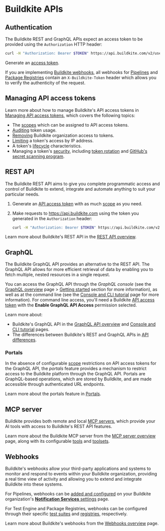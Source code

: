 # Buildkite APIs

## Authentication

The Buildkite REST and GraphQL APIs expect an access token to be provided using the `Authorization` HTTP header:

```bash
curl -H "Authorization: Bearer $TOKEN" https://api.buildkite.com/v2/user
```

Generate an [access token](https://buildkite.com/user/api-access-tokens).

If you are implementing [Buildkite webhooks](#webhooks), all webhooks for [Pipelines](/docs/apis/webhooks/pipelines#http-headers) and [Package Registries](/docs/apis/webhooks/package-registries#http-headers) contain an `X-Buildkite-Token` header which allows you to verify the authenticity of the request.

## Managing API access tokens

Learn more about how to manage Buildkite's API access tokens in [Managing API access tokens](/docs/apis/managing-api-tokens), which covers the following topics:

- The [scopes](/docs/apis/managing-api-tokens#token-scopes) which can be assigned to API access tokens.
- [Auditing](/docs/apis/managing-api-tokens#auditing-tokens) token usage.
- [Removing](/docs/apis/managing-api-tokens#removing-an-organization-from-a-token) Buildkite organization access to tokens.
- [Limiting](/docs/apis/managing-api-tokens#limiting-api-access-by-ip-address) a token's access by IP address.
- A token's [lifecycle](/docs/apis/managing-api-tokens#api-token-lifecycle) characteristics.
- Managing a token's [security](/docs/apis/managing-api-tokens#api-token-security), including [token rotation](/docs/apis/managing-api-tokens#api-token-security-rotation) and [GitHub's secret scanning program](/docs/apis/managing-api-tokens#api-token-security-github-secret-scanning-program).

## REST API

The Buildkite REST API aims to give you complete programmatic access and control of Buildkite to extend, integrate and automate anything to suit your particular needs.

1. Generate an [API access token](https://buildkite.com/user/api-access-tokens) with as much [scope](/docs/apis/managing-api-tokens#token-scopes) as you need.
2. Make requests to https://api.buildkite.com using the token you generated in the `Authorization` header:

    ```bash
    curl -H "Authorization: Bearer $TOKEN" https://api.buildkite.com/v2/user
    ```

Learn more about Buildkite's REST API in the [REST API overview](/docs/apis/rest-api).

## GraphQL

The Buildkite GraphQL API provides an alternative to the REST API. The GraphQL API allows for more efficient retrieval of data by enabling you to fetch multiple, nested resources in a single request.

You can access the GraphQL API through the _GraphQL console_ (see the [GraphQL overview](/docs/apis/graphql-api) page > [Getting started](/docs/apis/graphql-api#getting-started) section for more information), as well as at the command line (see the [Console and CLI tutorial](/docs/apis/graphql/graphql-tutorial) page for more information). For command line access, you'll need a Buildkite [API access token](https://buildkite.com/user/api-access-tokens) with the **Enable GraphQL API Access** permission selected.

Learn more about:

- Buildkite's GraphQL API in the [GraphQL API overview](/docs/apis/graphql-api) and [Console and CLI tutorial](/docs/apis/graphql/graphql-tutorial) pages.
- The differences between Buildkite's REST and GraphQL APIs in [API differences](/docs/apis/api-differences).

### Portals

In the absence of configurable [scope](/docs/apis/managing-api-tokens#token-scopes) restrictions on API access tokens for the GraphQL API, the _portals_ feature provides a mechanism to restrict access to the Buildkite platform through the GraphQL API. Portals are GraphQL-based operations, which are stored by Buildkite, and are made accessible through authenticated URL endpoints.

Learn more about the portals feature in [Portals](/docs/apis/graphql/portals).

## MCP server

Buildkite provides both remote and local [MCP servers](https://modelcontextprotocol.io/docs/learn/server-concepts), which provide your AI tools with access to Buildkite's REST API features.

Learn more about the Buildkite MCP server from the [MCP server overview](/docs/apis/mcp-server) page, along with its configurable [tools](/docs/apis/mcp-server#available-mcp-tools) and [toolsets](/docs/apis/mcp-server/toolsets).

## Webhooks

Buildkite's webhooks allow your third-party applications and systems to monitor and respond to events within your Buildkite organization, providing a real time view of activity and allowing you to extend and integrate Buildkite into these systems.

For Pipelines, webhooks can be [added and configured](/docs/apis/webhooks/pipelines#add-a-webhook) on your Buildkite organization's [**Notification Services** settings](https://buildkite.com/organizations/-/services) page.

For Test Engine and Package Registries, webhooks can be configured through their specific [test suites](/docs/apis/webhooks/test-engine) and [registries](/docs/apis/webhooks/package-registries#add-a-webhook), respectively.

Learn more about Buildkite's webhooks from the [Webhooks overview](/docs/apis/webhooks) page.
